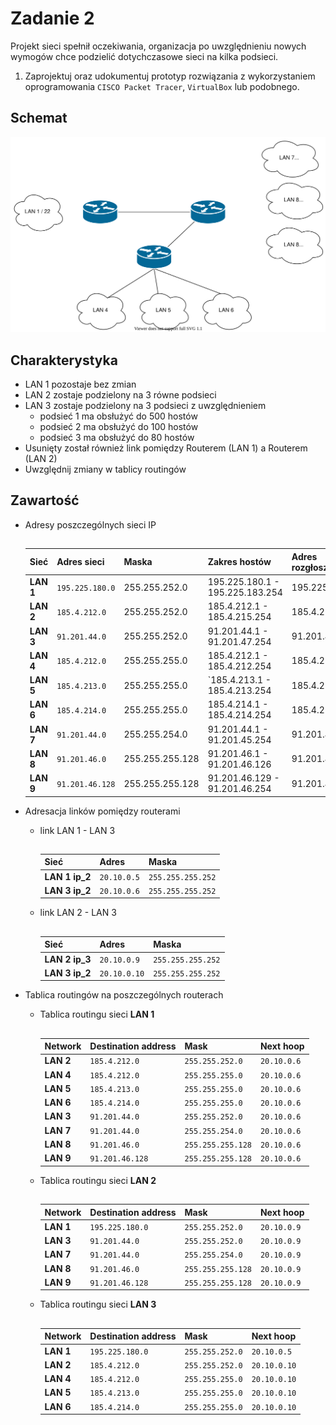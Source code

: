# Zadanie 2

Projekt sieci spełnił oczekiwania, organizacja po uwzględnieniu nowych wymogów chce podzielić dotychczasowe sieci na kilka podsieci.

1. Zaprojektuj oraz udokumentuj prototyp rozwiązania z wykorzystaniem oprogramowania ``CISCO Packet Tracer``, ``VirtualBox`` lub podobnego. 

## Schemat

![zadanie 2](stage-02.svg)

## Charakterystyka
  * LAN 1 pozostaje bez zmian
  * LAN 2 zostaje podzielony na 3 równe podsieci
  * LAN 3 zostaje podzielony na 3 podsieci z uwzględnieniem
    * podsieć 1 ma obsłużyć do 500 hostów
    * podsieć 2 ma obsłużyć do 100 hostów
    * podsieć 3 ma obsłużyć do 80 hostów
  * Usunięty został również link pomiędzy Routerem (LAN 1) a Routerem (LAN 2)
  * Uwzględnij zmiany w tablicy routingów

## Zawartość

* Adresy poszczególnych sieci IP

    ##

    | Sieć | Adres sieci | Maska|  Zakres hostów   | Adres rozgłoszeniowy |
    | ------------ |----------- | ----------- | -----------  | ----------- |
    | **LAN 1** | ``195.225.180.0``   | 255.255.252.0  |  195.225.180.1 - 195.225.183.254  |  195.225.183.255 |
    | **LAN 2** | ``185.4.212.0`` |  255.255.252.0  | 185.4.212.1 - 185.4.215.254  | 185.4.215.255|
    | **LAN 3** | ``91.201.44.0`` |  255.255.252.0 | 91.201.44.1 - 91.201.47.254  | 91.201.47.255 |
    | **LAN 4** | ``185.4.212.0`` | 255.255.255.0  |  185.4.212.1 - 185.4.212.254  | 185.4.212.255 |
    | **LAN 5** | `` 185.4.213.0 `` | 255.255.255.0 | `185.4.213.1 - 185.4.213.254 | 185.4.213.255 |
    | **LAN 6** | `` 185.4.214.0 `` | 255.255.255.0|  185.4.214.1 - 185.4.214.254 | 185.4.214.255 |
    | **LAN 7** | `` 91.201.44.0 `` | 255.255.254.0 | 91.201.44.1 - 91.201.45.254  |  91.201.45.255  |
    | **LAN 8** | `` 91.201.46.0 `` | 255.255.255.128 | 91.201.46.1 - 91.201.46.126 | 91.201.46.127 |  
    | **LAN 9** | `` 91.201.46.128 `` | 255.255.255.128  | 91.201.46.129 - 91.201.46.254  | 91.201.46.255 |


* Adresacja linków pomiędzy routerami

    * link LAN 1 - LAN 3
        ## 

        | Sieć | Adres | Maska|
        | ------------ |----------- | ----------- |
        | **LAN 1 ip_2** | ``20.10.0.5``| `` 255.255.255.252 `` |
        | **LAN 3 ip_2** | ``20.10.0.6``| `` 255.255.255.252 `` |
    
    * link LAN 2 - LAN 3
        ## 

        | Sieć | Adres | Maska|
        | ------------ |----------- | ----------- |
        | **LAN 2 ip_3** | ``20.10.0.9`` | `` 255.255.255.252 `` |
        | **LAN 3 ip_2** | ``20.10.0.10``| `` 255.255.255.252 `` |

* Tablica routingów na poszczególnych routerach

    * Tablica routingu sieci **LAN 1** 
        ## 

        | Network |  Destination address | Mask| Next hoop|
        | ------------ |----------- | ----------- |----------- |
        | **LAN 2** | ``185.4.212.0``| `` 255.255.252.0 `` |  ``20.10.0.6`` |
        | **LAN 4** | ``185.4.212.0``| `` 255.255.255.0 `` |  ``20.10.0.6`` |
        | **LAN 5** | ``185.4.213.0``| `` 255.255.255.0 `` |  ``20.10.0.6`` |
        | **LAN 6** | ``185.4.214.0``| `` 255.255.255.0 `` |  ``20.10.0.6`` |
        | **LAN 3** | ``91.201.44.0`` | `` 255.255.252.0 ``|  ``20.10.0.6`` |
        | **LAN 7** | ``91.201.44.0`` | `` 255.255.254.0 ``|  ``20.10.0.6`` |
        | **LAN 8** | ``91.201.46.0`` | `` 255.255.255.128 ``|  ``20.10.0.6`` |
        | **LAN 9** | ``91.201.46.128`` | `` 255.255.255.128 ``|  ``20.10.0.6`` |

    * Tablica routingu sieci **LAN 2** 
        ## 

        | Network |  Destination address | Mask| Next hoop|
        | ------------ |----------- | ----------- |----------- |
        | **LAN 1** | ``195.225.180.0``| `` 255.255.252.0 `` |  ``20.10.0.9`` |
        | **LAN 3** | ``91.201.44.0`` | `` 255.255.252.0 ``| ``20.10.0.9`` |
        | **LAN 7** | ``91.201.44.0`` | `` 255.255.254.0 ``|  ``20.10.0.9`` |
        | **LAN 8** | ``91.201.46.0`` | `` 255.255.255.128 ``|  ``20.10.0.9`` |
        | **LAN 9** | ``91.201.46.128`` | `` 255.255.255.128 ``|  ``20.10.0.9`` |

    * Tablica routingu sieci **LAN 3** 
        ## 

        | Network |  Destination address | Mask| Next hoop|
        | ------------ |----------- | ----------- |----------- |
        | **LAN 1** | ``195.225.180.0``| `` 255.255.252.0 `` |  ``20.10.0.5`` |
        | **LAN 2** | ``185.4.212.0`` | `` 255.255.252.0 ``| ``20.10.0.10`` |
        | **LAN 4** | ``185.4.212.0``| `` 255.255.255.0 `` |  ``20.10.0.10`` |
        | **LAN 5** | ``185.4.213.0``| `` 255.255.255.0 `` |  ``20.10.0.10`` |
        | **LAN 6** | ``185.4.214.0``| `` 255.255.255.0 `` |  ``20.10.0.10`` |
